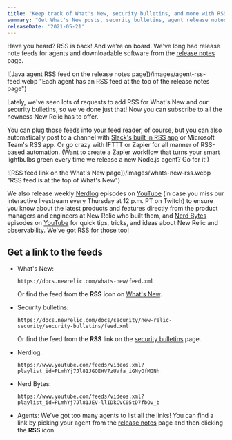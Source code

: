 ```yaml
---
title: "Keep track of What's New, security bulletins, and more with RSS!"
summary: "Get What's New posts, security bulletins, agent release notes, and Nerdlog and Nerd Bytes videos with RSS."
releaseDate: '2021-05-21'
---
```


Have you heard? RSS is back! And we're on board. We've long had release note feeds for agents and downloadable software from the [release notes](https://docs.newrelic.com/docs/release-notes/) page.

![Java agent RSS feed on the release notes page])/images/agent-rss-feed.webp "Each agent has an RSS feed at the top of the release notes page")

Lately, we've seen lots of requests to add RSS for What's New and our security bulletins, so we've done just that! Now you can subscribe to all the newness New Relic has to offer.

You can plug those feeds into your feed reader, of course, but you can also automatically post to a channel with [Slack's built in RSS app](https://slack.com/help/articles/218688467-Add-RSS-feeds-to-Slack) or Microsoft Team's RSS app. Or go crazy with IFTTT or Zapier for all manner of RSS-based automation. (Want to create a Zapier workflow that turns your smart lightbulbs green every time we release a new Node.js agent? Go for it!)

![RSS feed link on the What's New page])/images/whats-new-rss.webp "RSS feed is at the top of What's New")

We also release weekly [Nerdlog](https://developer.newrelic.com/nerdlog/) episodes on [YouTube](https://www.youtube.com/watch?v=Opq3a22xnFw&list=PLmhYj7Jl81JGOEHV7zUVfa_iGNyOfMGNh) (in case you miss our interactive livestream every Thursday at 12 p.m. PT on Twitch) to ensure you know about the latest products and features directly from the product managers and engineers at New Relic who built them, and [Nerd Bytes](https://developer.newrelic.com/nerd-bytes/) episodes on [YouTube](https://www.youtube.com/playlist?list=PLmhYj7Jl81JEV-llIDkCVC05tD7fbOv_b) for quick tips, tricks, and ideas about New Relic and observability. We've got RSS for those too!

## Get a link to the feeds

- What's New:
  ```
  https://docs.newrelic.com/whats-new/feed.xml
  ```
  Or find the feed from the **RSS** icon on [What's New](https://docs.newrelic.com/whats-new/).
- Security bulletins:
  ```
  https://docs.newrelic.com/docs/security/new-relic-security/security-bulletins/feed.xml
  ```
  Or find the feed from the **RSS** link on the [security bulletins](https://docs.newrelic.com/docs/security/security-privacy/information-security/security-bulletins/) page.
- Nerdlog:

  ```
  https://www.youtube.com/feeds/videos.xml?playlist_id=PLmhYj7Jl81JGOEHV7zUVfa_iGNyOfMGNh
  ```

- Nerd Bytes:
  ```
  https://www.youtube.com/feeds/videos.xml?playlist_id=PLmhYj7Jl81JEV-llIDkCVC05tD7fbOv_b
  ```
- Agents:
  We've got too many agents to list all the links! You can find a link by picking your agent from the [release notes](https://docs.newrelic.com/docs/release-notes/) page and then clicking the **RSS** icon.
